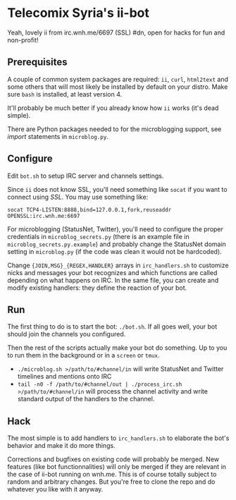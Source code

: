 # Telecomix Syria's ii-bot

Yeah, lovely ii from irc.wnh.me/6697 (SSL) #dn, open for hacks for fun and non-profit!

## Prerequisites
A couple of common system packages are required: `ii`, `curl`, `html2text` and some others that will most likely be installed by default on your distro. Make sure `bash` is installed, at least version 4.

It'll probably be much better if you already know how `ii` works (it's dead simple).

There are Python packages needed to for the microblogging support, see _import_ statements in `microblog.py`.

## Configure
Edit `bot.sh` to setup IRC server and channels settings.

Since `ii` does not know SSL, you'll need something like `socat` if you want to connect using _SSL_. You may use something like:

    socat TCP4-LISTEN:8888,bind=127.0.0.1,fork,reuseaddr OPENSSL:irc.wnh.me:6697

For microblogging (StatusNet, Twitter), you'll need to configure the proper credentials in `microblog_secrets.py` (there is an example file in `microblog_secrets.py.example`) and probably change the StatusNet domain setting in `microblog.py` (if the code was clean it would not be hardcoded).

Change `{JOIN,MSG}_{REGEX,HANDLER}` arrays in `irc_handlers.sh` to customize nicks and messages your bot recognizes and which functions are called depending on what happens on IRC. In the same file, you can create and modify existing handlers: they define the reaction of your bot.

## Run
The first thing to do is to start the bot: `./bot.sh`. If all goes well, your bot should join the channels you configured.

Then the rest of the scripts actually make your bot do something. Up to you to run them in the background or in a `screen` or `tmux`.

- `./microblog.sh >/path/to/#channel/in` will write StatusNet and Twitter timelines and mentions onto IRC
- `tail -n0 -f /path/to/#channel/out | ./process_irc.sh >/path/to/#channel/in` will process the channel activity and write standard output of the handlers to the channel.

## Hack
The most simple is to add handlers to `irc_handlers.sh` to elaborate the bot's behavior and make it do more things.

Corrections and bugfixes on existing code will probably be merged. New features (like bot functionnalities) will only be merged if they are relevant in the case of ii-bot running on wnh.me. This is of course totally subject to random and arbitrary changes. But you're free to clone the repo and do whatever you like with it anyway.
